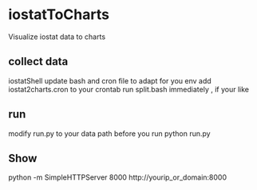 # iostatToCharts

Visualize iostat data to charts

## collect data
iostatShell
update bash and cron file to adapt for you env
add  iostat2charts.cron to your crontab
run split.bash immediately , if your like

## run
modify run.py to your data path before you run
python run.py

## Show
python -m SimpleHTTPServer 8000 
http://yourip_or_domain:8000



